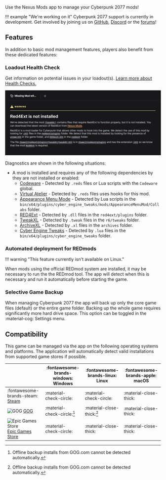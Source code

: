 Use the Nexus Mods app to manage your Cyberpunk 2077 mods!

!!! example "We're working on it"
    Cyberpunk 2077 support is currently in development. Get involved by joining us on [GitHub](https://github.com/Nexus-Mods/NexusMods.App/issues/new/choose), [Discord](https://discord.gg/ReWTxb93jS) or the [forums](https://forums.nexusmods.com/forum/9052-nexus-mods-app/)!

## Features
In addition to basic mod management features, players also benefit from these dedicated features:

### Loadout Health Check
Get information on potential issues in your loadout(s). [Learn more about Health Checks.](../features/HealthCheck.md)

![An example Health Check message prompting the installation of a missing mod.](../images/0.6.0/HealthCheckExampleCyberpunk.webp)

Diagnostics are shown in the following situations: 

- A mod is installed and requires any of the following dependencies by they are not installed or enabled:
    - [Codeware](https://www.nexusmods.com/cyberpunk2077/mods/7780) - Detected by `.reds` files or Lua scripts with the `Codeware` global. 
    - [Virtual Atelier](https://www.nexusmods.com/cyberpunk2077/mods/2987) - Detected by `.reds` files uses hooks for this mod.
    - [Appearance Menu Mode](https://www.nexusmods.com/cyberpunk2077/mods/790) - Detected by Lua scripts in the `bin/x64/plugins/cyber_engine_tweaks/mods/AppearanceMenuMod/Collabs` folder.
    - [RED4Ext](https://www.nexusmods.com/cyberpunk2077/mods/2380) - Detected by `.dll` files in the `red4ext/plugins` folder.
    - [TweakXL](https://www.nexusmods.com/cyberpunk2077/mods/4197) - Detected by `.tweak` files in the `r6/tweaks` folder.
    - [ArchiveXL](https://www.nexusmods.com/cyberpunk2077/mods/4198) - Detected by `.xl` files in the `archives` folder. 
    - [Cyber Engine Tweaks](https://www.nexusmods.com/cyberpunk2077/mods/107) - Detected by `.lua` files in the `bin/x64/plugins/cyber_engine_tweaks` folder. 

### Automated deployment for REDmods

!!! warning "This feature currently isn't available on Linux."

When mods using the official REDmod system are installed, it may be necessary to run the the REDmod tool. The app will detect when this is necessary and run it automatically before starting the game. 

### Selective Game Backup
When managing Cyberpunk 2077 the app will back up only the core game files (default) or the entire game folder. Backing up the whole game requires significantly more hard drive space. This option can be toggled in the :material-cog: Settings menu.

## Compatibility
This game can be managed via the app on the following operating systems and platforms. The application will automatically detect valid installations from supported game stores if possible. 

|| :fontawesome-brands-windows: Windows |  :fontawesome-brands-linux: Linux | :fontawesome-brands-apple: macOS |
|---|---|---|---|
| :fontawesome-brands-steam: [Steam](https://store.steampowered.com/app/1091500/Cyberpunk_2077/) | :material-check-circle: | :material-check-circle: | :material-close-thick: |
| <img src="../../images/GOG.com_logo_white.svg" alt="GOG" width="14"/> [GOG](https://store.steampowered.com/app/1091500/Cyberpunk_2077/) | :material-check-circle:[^1] | :material-close-thick:[^1] | :material-close-thick: |
| <img src="../../images/epic-games.svg" alt="Epic Games Store" width="14"/> [Epic Games Store](https://store.epicgames.com/en-US/p/cyberpunk-2077) | :material-check-circle: | :material-close-thick: | :material-close-thick: |

[^1]: Offline backup installs from GOG.com cannot be detected automatically.
